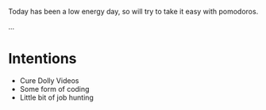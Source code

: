 Today has been a low energy day, so will try to take it easy with pomodoros.

...

# Intentions
- Cure Dolly Videos
- Some form of coding
- Little bit of job hunting